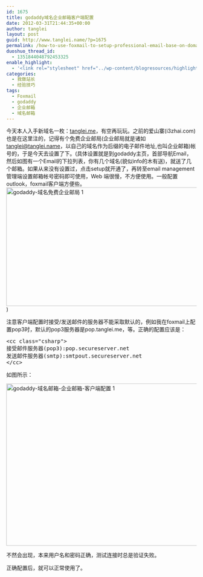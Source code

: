 ```yaml
---
id: 1675
title: godaddy域名企业邮箱客户端配置
date: 2012-03-31T21:44:35+00:00
author: tanglei
layout: post
guid: http://www.tanglei.name/?p=1675
permalink: /how-to-use-foxmail-to-setup-professional-email-base-on-domain-on-godaddy/
duoshuo_thread_id:
  - 1351844048792453325
enable_highlight:
  - '<link rel="stylesheet" href="../wp-content/blogresources/highlightconfig/highlight.default.min.css"><script src="../wp-content/blogresources/highlightconfig/jquery-2.1.4.min.js"></script><script src="../wp-content/blogresources/highlightconfig/enable_highlight.js"></script>'
categories:
  - 我做站长
  - 经验技巧
tags:
  - Foxmail
  - godaddy
  - 企业邮箱
  - 域名邮箱
---
```

今天本人入手新域名一枚：<a href="http://tanglei.me" target="_blank">tanglei.me</a>，有空再玩玩。之前的爱山寨(i3zhai.com)也是在这里注的，记得有个免费企业邮局(企业邮局就是诸如<tanglei@tanglei.name>，以自己的域名作为后缀的电子邮件地址,也叫企业邮箱)帐号的，于是今天去设置了下。(具体设置就是到godaddy主页，首部导航Email，然后如图有一个Email的下拉列表，你有几个域名(貌似info的木有送)，就送了几个邮箱。如果从来没有设置过，点击setup就开通了，再转至email management管理端设置邮箱帐号密码即可使用，Web 端很慢，不方便使用。一般配置outlook，foxmail客户端方便些。[<img style="display: inline; border: 0px;" title="godaddy-域名免费企业邮局 1" src="http://www.tanglei.name/wp-content/uploads/2012/03/godaddy1_thumb.jpg" alt="godaddy-域名免费企业邮局 1" width="971" height="314" border="0" data-pinit="registered" />](http://www.tanglei.name/wp-content/uploads/2012/03/godaddy1.jpg) )

注意客户端配置时接受/发送邮件的服务器不能采取默认的，例如我在foxmail上配置pop3时，默认的pop3服务器是pop.tanglei.me，等。正确的配置应该是：

<pre>&lt;cc class="csharp">
接受邮件服务器(pop3):pop.secureserver.net
发送邮件服务器(smtp):smtpout.secureserver.net
&lt;/cc></pre>

如图所示：

[<img style="display: inline; border: 0px;" title="godaddy-域名邮箱-企业邮箱-客户端配置 1" src="http://www.tanglei.name/wp-content/uploads/2012/03/godaddy1_thumb1.jpg" alt="godaddy-域名邮箱-企业邮箱-客户端配置 1" width="677" height="429" border="0" data-pinit="registered" />](http://www.tanglei.name/wp-content/uploads/2012/03/godaddy11.jpg)

不然会出现，本来用户名和密码正确，测试连接时总是验证失败。

正确配置后，就可以正常使用了。